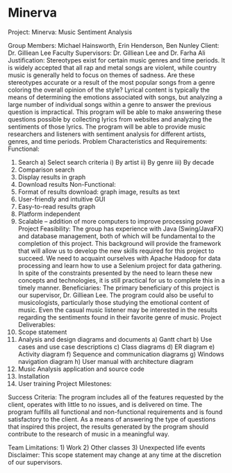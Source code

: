 # Minerva

Project: Minerva: Music Sentiment Analysis

Group Members: Michael Hainsworth, Erin Henderson, Ben Nunley
Client: Dr. Gilliean Lee
Faculty Supervisors: Dr. Gilliean Lee and Dr. Farha Ali
Justification: Stereotypes exist for certain music genres and time periods. It is widely accepted that all rap and metal songs are violent, while country music is generally held to focus on themes of sadness. Are these stereotypes accurate or a result of the most popular songs from a genre coloring the overall opinion of the style? Lyrical content is typically the means of determining the emotions associated with songs, but analyzing a large number of individual songs within a genre to answer the previous question is impractical. This program will be able to make answering these questions possible by collecting lyrics from websites and analyzing the sentiments of those lyrics. The program will be able to provide music researchers and listeners with sentiment analysis for different artists, genres, and time periods. 
Problem Characteristics and Requirements:
Functional:
1)	Search
a)	Select search criteria
i)	By artist
ii)	By genre
iii)	By decade
2)	Comparison search
3)	Display results in graph
4)	Download results
Non-Functional:
1)	Format of results download: graph image, results as text
2)	User-friendly and intuitive GUI
3)	Easy-to-read results graph
4)	Platform independent
5)	Scalable – addition of more computers to improve processing power
Project Feasibility: The group has experience with Java (Swing/JavaFX) and database management, both of which will be fundamental to the completion of this project. This background will provide the framework that will allow us to develop the new skills required for this project to succeed. We need to acquaint ourselves with Apache Hadoop for data processing and learn how to use a Selenium project for data gathering. In spite of the constraints presented by the need to learn these new concepts and technologies, it is still practical for us to complete this in a timely manner.
Beneficiaries: The primary beneficiary of this project is our supervisor, Dr. Gilliean Lee. The program could also be useful to musicologists, particularly those studying the emotional content of music. Even the casual music listener may be interested in the results regarding the sentiments found in their favorite genre of music. 
Project Deliverables:
1)	Scope statement
2)	Analysis and design diagrams and documents
a)	Gantt chart
b)	Use cases and use case descriptions
c)	Class diagrams
d)	ER diagram
e)	Activity diagram
f)	Sequence and communication diagrams
g)	Windows navigation diagram
h)	User manual with architecture diagram
3)	Music Analysis application and source code
4)	Installation
5)	User training
Project Milestones:
 
Success Criteria: The program includes all of the features requested by the client, operates with little to no issues, and is delivered on time. The program fulfills all functional and non-functional requirements and is found satisfactory to the client. As a means of answering the type of questions that inspired this project, the results generated by the program should contribute to the research of music in a meaningful way.

Team Limitations:
	1) Work
	2) Other classes
	3) Unexpected life events
Disclaimer: This scope statement may change at any time at the discretion of our supervisors. 
	
